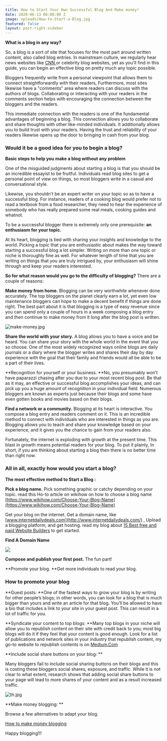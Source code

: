 ```yaml
---
title: How to Start Your Own Successful Blog And Make money!
date: 2020-06-13 06:08:00 Z
image: uploads/How-to-Start-a-Blog.jpg
featured: false
layout: post-right-sidebar
---
```


**What is a blog in any way?**

So, a blog is a sort of site that focuses for the most part around written content, also called blog entries. In mainstream culture, we regularly hear news websites like [CNN ](https://cnn.com/)or celebrity blog websites, yet as you'll find in this guide, you can begin an effective blog on pretty much any topic possible.

Bloggers frequently write from a personal viewpoint that allows them to connect straightforwardly with their readers, Furthermore, most sites likewise have a "comments" area where readers can discuss with the authors of blogs. Collaborating or interacting with your readers in the comments section helps with encouraging the connection between the bloggers and the readers.

This immediate connection with the readers is one of the fundamental advantages of beginning a blog. This connection allows you to collaborate and share thoughts with other like-minded individuals. It additionally allows you to build trust with your readers. Having the trust and reliability of your readers likewise opens up the door to bringing in cash from your blog.

### **Would it be a good idea for you to begin a blog?**

**Basic steps to help you make a blog without any problem**

One of the misguided judgments about starting a blog is that you should be an incredible essayist to be fruitful. Individuals read blog sites to get a personal point of view on things, so most bloggers write in a casual and conversational style.

Likewise, you shouldn't be an expert writer on your topic so as to have a successful blog. For instance, readers of a cooking blog would prefer not to read a textbook from a food researcher, they need to hear the experience of somebody who has really prepared some real meals, cooking guides and whatnot.

To be a successful blogger there is extremely only one prerequisite: **an enthusiasm for your topic.**

At its heart, blogging is tied with sharing your insights and knowledge to the world. Picking a topic that you are enthusiastic about makes the way toward starting a successful blog a lot simpler. Writing on more than one topic or niche is thoroughly fine as well. For whatever length of time that you are writing on things that you are truly intrigued by, your enthusiasm will shine through and keep your readers interested.

**So for what reason would you go to the difficulty of blogging?** There are a couple of reasons:

**Make money from home.** Blogging can be very worthwhile whenever done accurately. The top bloggers on the planet clearly earn a lot, yet even low maintenance bloggers can hope to make a decent benefit if things are done right. The best part about it is that blogging is a type of easy revenue since you can spend only a couple of hours in a week composing a blog entry and then continue to make money from it long after the blog post is written.

![make-money.jpg](/uploads/make-money.jpg)

**Share the world with your story.** A blog allows you to have a voice and be heard. You can share your story with the whole world in the event that you so choose. One of the most widely recognized ways online blogs are daily journals or a diary where the blogger writes and shares their day by day experience with the goal that their family and friends would all be able to be a part of their lives.

\*\*Recognition for yourself or your business. \*\*No, you presumably won't have paparazzi chasing after you due to your most recent blog post. Be that as it may, an effective or successful blog accomplishes your ideas, and can pick up you a huge amount of recognition in your individual field. Numerous bloggers are known as experts just because their blogs and some have even gotten books and movies based on their blogs.

**Find a network or a community.** Blogging at its heart is interactive. You compose a blog entry and readers comment on it. This is an incredible method to connect with individuals who are interested in things as you are. Blogging allows you to teach and share your knowledge based on your experience, and it gives you the chance to gain from your readers also.

Fortunately, the internet is exploding with growth at the present time. This blast in growth means potential readers for your blog. To put it plainly, In short, if you are thinking about starting a blog then there is no better time than right now.

### **All in all, exactly how would you start a blog?**

**The most effective method to Start a Blog :**

**Pick a blog name.** Pick something graphic or catchy depending on your topic. read this Ho-to article on wikihow on how to choose a blog name [https://www.wikihow.com/Choose-Your-Blog-Name](https://www.wikihow.com/Choose-Your-Blog-Name)

Get your blog on the internet. Get a domain name, like [www.internetdailydeals.com](http://www.internetdailydeals.com/) , Upload a blogging platform, and get hosting. read my blog about [15 Best free and paid Website Builders](https://www.internetdailydeals.com/15-best-website-builders-free-and-paid) to get started.

**Find A Domain Name**

[![](https://bluehost-cdn.com/media/partner/images/internetdailydeals/760x80/760x80BW.png)](https://www.bluehost.com/track/internetdailydeals/)

**Compose and publish your first post.** The fun part!

\*\*Promote your blog. \*\*Get more individuals to read your blog.

### **How to promote your blog**

\*\*Guest posts: \*\*One of the fastest ways to grow your blog is by writing for other people’s blogs; in other words, you can look for a blog that is much bigger than yours and write an article for that blog. You’ll be allowed to have a bio that includes a link to your site in your guest post. This can result in a lot of traffic for you.

\*\*Syndicate your content to top blogs: \*\*Many top blogs in your niche will allow you to republish content on their site with credit back to you; most big blogs will do it if they feel that your content is good enough. Look for a list of publications and network sites in your industry that republish content, my go-to website to republish contents is on [Medium.Com](https://medium.com/)

**Include social share buttons on your blog: **

Many bloggers fail to include social sharing buttons on their blogs and this is costing these bloggers social shares, exposure, and traffic. While it is not clear to what extent, research shows that adding social share buttons to your page will lead to more shares of your content and as a result increased traffic.

![th.jpg](/uploads/th.jpg)

**Make money blogging: **

Browse a few alternatives to adapt your blog.

[How to make money blogging](https://internetdailydeals.com/2020/01/02/how-to-make-money-blogging.html)

Happy blogging!!!